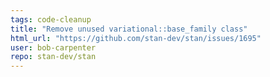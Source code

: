 ```yaml
---
tags: code-cleanup
title: "Remove unused variational::base_family class"
html_url: "https://github.com/stan-dev/stan/issues/1695"
user: bob-carpenter
repo: stan-dev/stan
---
```


